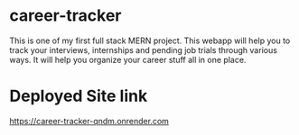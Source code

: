 # career-tracker
 This is one of my first full stack MERN project. This webapp will help you to track your interviews, internships and pending job trials through various ways. It will help you organize your career stuff all in one place.

 # Deployed Site link
https://career-tracker-qndm.onrender.com
